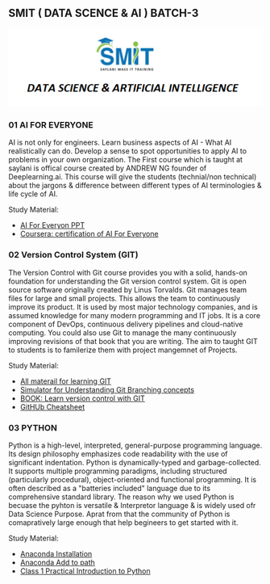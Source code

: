 ## SMIT ( DATA SCENCE & AI ) BATCH-3
![Saylani DS & AI](./images/saylani_B3.png)

### 01 AI FOR EVERYONE
AI is not only for engineers. Learn business aspects of AI - What AI realistically can do. Develop a sense to spot opportunities to apply AI to problems in your own organization. The First course which is taught at saylani is offical course created by ANDREW NG founder of Deeplearning.ai. This course will give the students (technial/non technical) about the jargons & difference between different types of AI terminologies & life cycle of AI.

Study Material: 
- [AI For Everyon PPT](https://github.com/aiwithqasim/Saylani-AI-Batch2/tree/main/01%20Al%20for%20Everyone)
- [Coursera: certification of AI For Everyone](https://www.coursera.org/learn/ai-for-everyone)

### 02 Version Control System (GIT)
The Version Control with Git course provides  you with a solid, hands-on foundation for understanding the Git version control system.  Git is open source software originally created by Linus Torvalds. Git manages team files for large and small projects. This allows the team to continuously improve its product. It is used by most major technology companies, and is assumed knowledge for many modern programming and IT jobs.  It is a core component of DevOps, continuous delivery pipelines and cloud-native computing. You could also use Git to manage the many continuously improving revisions of that book that you are writing. The aim to taught GIT to students is to familerize them with project mangemnet of Projects.

Study Material: 
- [All materail for learning GIT](https://github.com/aiwithqasim/Saylani-AI-Batch2/tree/main/02%20Version%20control%20System)
- [Simulator for Understanding Git Branching concepts](https://git-school.github.io/visualizing-git/#free)
- [BOOK: Learn version control with GIT](https://github.com/aiwithqasim/Saylani-AI-Batch2/blob/main/02%20Version%20control%20System/learn%20version%20control%20with%20Git.pdf)
- [GitHUb Cheatsheet](https://github.com/aiwithqasim/Saylani-AI-Batch2/blob/main/02%20Version%20control%20System/Git-Cheatsheet.pdf)

### 03 PYTHON
Python is a high-level, interpreted, general-purpose programming language. Its design philosophy emphasizes code readability with the use of significant indentation. Python is dynamically-typed and garbage-collected. It supports multiple programming paradigms, including structured (particularly procedural), object-oriented and functional programming. It is often described as a "batteries included" language due to its comprehensive standard library. The reason why we used Python is becuase the pyhton is versatile & Interpretor language & is widely used ofr Data Science Purpose. Aprat from that the community of Python is comapratively large enough that help begineers to get started with it.

Study Material:
- [Anaconda Installation](https://github.com/aiwithqasim/PIAIC-Artificial-Intelligence/blob/master/Q1/BOOKS/Anaconda%20Installation%20Guide.pdf)
- [Anaconda Add to path](https://github.com/aiwithqasim/PIAIC-Artificial-Intelligence/blob/master/Q1/BOOKS/Add-Anaconda-to-Path.pdf)
- [Class 1 Practical Introduction to Python](https://github.com/aiwithqasim/Python-Programmer/tree/main/Day1%20python_introduction)
